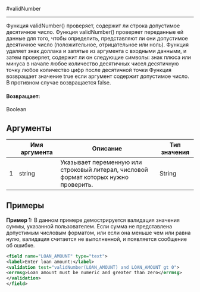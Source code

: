 #validNumber

---

Функция validNumber() проверяет, содержит ли строка допустимое десятичное число. Функция validNumber() проверяет переданные ей данные для того, чтобы определить, представляют ли они допустимое десятичное число (положительное, отрицательное или ноль). Функция удаляет знак доллака и запятые из аргумента с входными данными, и затем проверяет, содержит ли он следующие символы: знак плюса или минуса в начале любое количество десятичных чисел десятичную точку любое количество цифр после десятичной точки Функция возвращает значение true если аргумент содержит допустимое число. В противном случае возвращается false.

#### Возвращает:

Boolean

## Аргументы

|  | Имя аргумента | Описание | Тип значения |
| --- | --- | --- | --- |
| 1 | string | Указывает переменную или строковый литерал, числовой формат которых нужно проверить. | String |

## Примеры

**Пример 1:** В данном примере демострируется валидация значения суммы, указанной пользователем. Если сумма не представлена допустимым числовым форматом, или если она меньше чем или равна нулю, валидация считается не выполненной, и появляется сообщение об ошибке.
```xml
<field name="LOAN_AMOUNT" type="text">
<label>Enter loan amount:</label>
<validation test="validNumber(LOAN_AMOUNT) and LOAN_AMOUNT gt 0">
<errmsg>Loan amount must be numeric and greater than zero</errmsg>
</validation>
</field>
```

